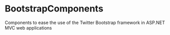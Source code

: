 BootstrapComponents
===================

Components to ease the use of the Twitter Bootstrap framework in ASP.NET MVC web applications
